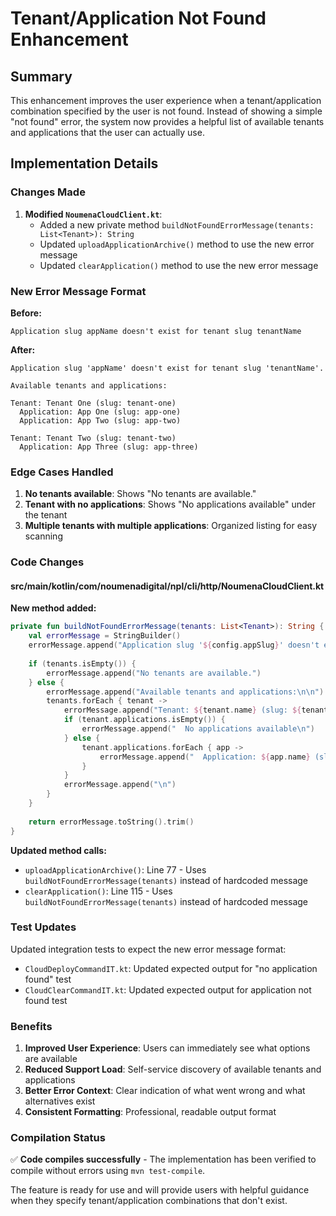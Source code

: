 # Tenant/Application Not Found Enhancement

## Summary

This enhancement improves the user experience when a tenant/application combination specified by the user is not found. Instead of showing a simple "not found" error, the system now provides a helpful list of available tenants and applications that the user can actually use.

## Implementation Details

### Changes Made

1. **Modified `NoumenaCloudClient.kt`**:
   - Added a new private method `buildNotFoundErrorMessage(tenants: List<Tenant>): String`
   - Updated `uploadApplicationArchive()` method to use the new error message
   - Updated `clearApplication()` method to use the new error message

### New Error Message Format

**Before:**
```
Application slug appName doesn't exist for tenant slug tenantName
```

**After:**
```
Application slug 'appName' doesn't exist for tenant slug 'tenantName'.

Available tenants and applications:

Tenant: Tenant One (slug: tenant-one)
  Application: App One (slug: app-one)
  Application: App Two (slug: app-two)

Tenant: Tenant Two (slug: tenant-two)
  Application: App Three (slug: app-three)
```

### Edge Cases Handled

1. **No tenants available**: Shows "No tenants are available."
2. **Tenant with no applications**: Shows "No applications available" under the tenant
3. **Multiple tenants with multiple applications**: Organized listing for easy scanning

### Code Changes

#### src/main/kotlin/com/noumenadigital/npl/cli/http/NoumenaCloudClient.kt

**New method added:**
```kotlin
private fun buildNotFoundErrorMessage(tenants: List<Tenant>): String {
    val errorMessage = StringBuilder()
    errorMessage.append("Application slug '${config.appSlug}' doesn't exist for tenant slug '${config.tenantSlug}'.\n\n")
    
    if (tenants.isEmpty()) {
        errorMessage.append("No tenants are available.")
    } else {
        errorMessage.append("Available tenants and applications:\n\n")
        tenants.forEach { tenant ->
            errorMessage.append("Tenant: ${tenant.name} (slug: ${tenant.slug})\n")
            if (tenant.applications.isEmpty()) {
                errorMessage.append("  No applications available\n")
            } else {
                tenant.applications.forEach { app ->
                    errorMessage.append("  Application: ${app.name} (slug: ${app.slug})\n")
                }
            }
            errorMessage.append("\n")
        }
    }
    
    return errorMessage.toString().trim()
}
```

**Updated method calls:**
- `uploadApplicationArchive()`: Line 77 - Uses `buildNotFoundErrorMessage(tenants)` instead of hardcoded message
- `clearApplication()`: Line 115 - Uses `buildNotFoundErrorMessage(tenants)` instead of hardcoded message

### Test Updates

Updated integration tests to expect the new error message format:
- `CloudDeployCommandIT.kt`: Updated expected output for "no application found" test
- `CloudClearCommandIT.kt`: Updated expected output for application not found test

### Benefits

1. **Improved User Experience**: Users can immediately see what options are available
2. **Reduced Support Load**: Self-service discovery of available tenants and applications
3. **Better Error Context**: Clear indication of what went wrong and what alternatives exist
4. **Consistent Formatting**: Professional, readable output format

### Compilation Status

✅ **Code compiles successfully** - The implementation has been verified to compile without errors using `mvn test-compile`.

The feature is ready for use and will provide users with helpful guidance when they specify tenant/application combinations that don't exist.
